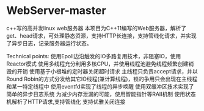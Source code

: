 # WebServer-master
c++写的高并发linux web服务器
本项目为C++11编写的Web服务器，解析了get、head请求，可处理静态资源，支持HTTP长连接，支持管线化请求，并实现了异步日志，记录服务器运行状态。

Technical points: 
使用Epoll边沿触发的IO多路复用技术，非阻塞IO，使用Reactor模式
使用多线程充分利用多核CPU，并使用线程池避免线程频繁创建销毁的开销
使用基于小根堆的定时器关闭超时请求
主线程只负责accept请求，并以Round Robin的方式分发给其它IO线程(兼计算线程)，锁的争用只会出现在主线程和某一特定线程中
使用eventfd实现了线程的异步唤醒
使用双缓冲区技术实现了简单的异步日志系统
为减少内存泄漏的可能，使用智能指针等RAII机制
使用状态机解析了HTTP请求,支持管线化
支持优雅关闭连接  
